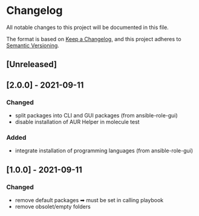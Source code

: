 # Changelog

All notable changes to this project will be documented in this file.

The format is based on [Keep a Changelog](https://keepachangelog.com/en/1.0.0/),
and this project adheres to [Semantic Versioning](https://semver.org/spec/v2.0.0.html).

## [Unreleased]

## [2.0.0] - 2021-09-11

### Changed

- split packages into CLI and GUI packages (from ansible-role-gui)
- disable installation of AUR Helper in molecule test

### Added

- integrate installation of programming languages (from ansible-role-gui)

## [1.0.0] - 2021-09-11

### Changed

- remove default packages ➡ must be set in calling playbook
- remove obsolet/empty folders
